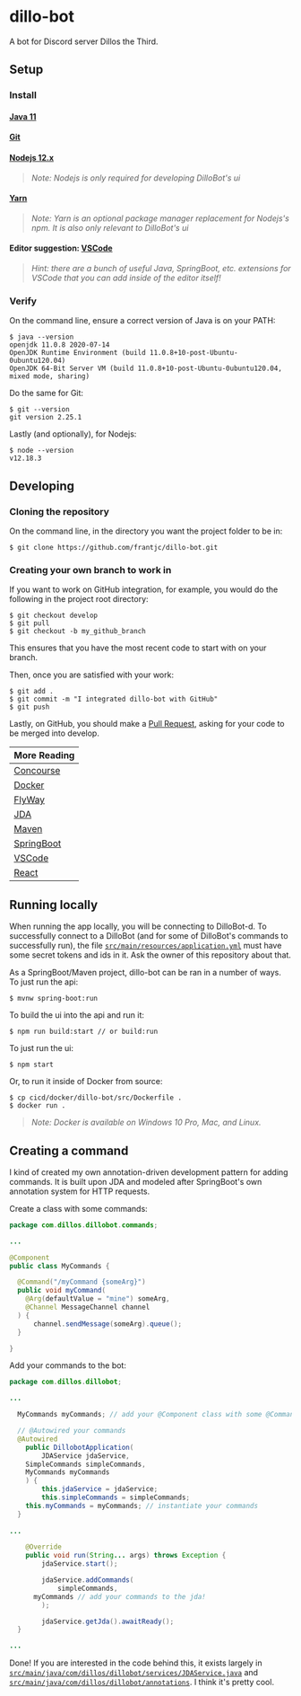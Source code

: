 # dillo-bot

A bot for Discord server Dillos the Third.

## Setup

### Install

#### [Java 11](https://www.oracle.com/java/technologies/javase-jdk11-downloads.html)

#### [Git](https://git-scm.com/)

#### [Nodejs 12.x](https://nodejs.org/en/download/)

> _Note: Nodejs is only required for developing DilloBot's ui_

#### [Yarn](https://yarnpkg.com/)

> _Note: Yarn is an optional package manager replacement for Nodejs's npm.  It is also only relevant to DilloBot's ui_

#### Editor suggestion: [VSCode](https://code.visualstudio.com/)

> _Hint: there are a bunch of useful Java, SpringBoot, etc. extensions for VSCode that you can add inside of the editor itself!_

### Verify

On the command line, ensure a correct version of Java is on your PATH:
```
$ java --version
openjdk 11.0.8 2020-07-14
OpenJDK Runtime Environment (build 11.0.8+10-post-Ubuntu-0ubuntu120.04)
OpenJDK 64-Bit Server VM (build 11.0.8+10-post-Ubuntu-0ubuntu120.04, mixed mode, sharing)
```

Do the same for Git:
```
$ git --version
git version 2.25.1
```

Lastly (and optionally), for Nodejs:
```
$ node --version
v12.18.3
```

## Developing

### Cloning the repository

On the command line, in the directory you want the project folder to be in:
```
$ git clone https://github.com/frantjc/dillo-bot.git
```

### Creating your own branch to work in

If you want to work on GitHub integration, for example, you would do the following in the project root directory:
```
$ git checkout develop
$ git pull
$ git checkout -b my_github_branch
```

This ensures that you have the most recent code to start with on your branch.


Then, once you are satisfied with your work:
```
$ git add .
$ git commit -m "I integrated dillo-bot with GitHub"
$ git push
```

Lastly, on GitHub, you should make a [Pull Request](https://github.com/frantjc/dillo-bot/pulls), asking for your code to be merged into develop.

More Reading                                        |
----------------------------------------------------|
[Concourse](documentaion/concourse/Concourse.md)    |
[Docker](documentation/docker/Docker.md)            |
[FlyWay](documentation/flyway/FlyWay.md)            |
[JDA](documentation/jda/JDA.md)                     |
[Maven](documentation/maven/Maven.md)               |
[SpringBoot](documentation/springboot/SpringBoot.md)|
[VSCode](documentation/vscode/VSCode.md)            |
[React](documentation/react/React.md)               |

## Running locally

When running the app locally, you will be connecting to DilloBot-d. To successfully connect to a DilloBot (and for some of DilloBot's commands to successfully run), the file [`src/main/resources/application.yml`](src/main/resources/application.yml) must have some secret tokens and ids in it. Ask the owner of this repository about that.

As a SpringBoot/Maven project, dillo-bot can be ran in a number of ways.  To just run the api:
```
$ mvnw spring-boot:run
```

To build the ui into the api and run it:
```
$ npm run build:start // or build:run
```

To just run the ui:
```
$ npm start
```

Or, to run it inside of Docker from source:
```
$ cp cicd/docker/dillo-bot/src/Dockerfile .
$ docker run .
```

> _Note: Docker is available on Windows 10 Pro, Mac, and Linux._

## Creating a command

I kind of created my own annotation-driven development pattern for adding commands. It is built upon JDA and modeled after SpringBoot's own annotation system for HTTP requests.

Create a class with some commands:
```java
package com.dillos.dillobot.commands;

...

@Component
public class MyCommands {

  @Command("/myCommand {someArg}")
  public void myCommand(
    @Arg(defaultValue = "mine") someArg,
    @Channel MessageChannel channel
  ) {
      channel.sendMessage(someArg).queue();
  }

}
```

Add your commands to the bot:
```java
package com.dillos.dillobot;

...

  MyCommands myCommands; // add your @Component class with some @Command functions

  // @Autowired your commands
  @Autowired
	public DillobotApplication(
		JDAService jdaService,
    SimpleCommands simpleCommands,
    MyCommands myCommands
	) {
		this.jdaService = jdaService;
		this.simpleCommands = simpleCommands;
    this.myCommands = myCommands; // instantiate your commands
  }
    
...

	@Override
	public void run(String... args) throws Exception {
		jdaService.start();

		jdaService.addCommands(
			simpleCommands,
      myCommands // add your commands to the jda!
		);

		jdaService.getJda().awaitReady();
  }

...
```

Done! If you are interested in the code behind this, it exists largely in [`src/main/java/com/dillos/dillobot/services/JDAService.java`](src/main/java/com/dillos/dillobot/services/JDAService.java) and [`src/main/java/com/dillos/dillobot/annotations`](src/main/java/com/dillos/dillobot/annotations).  I think it's pretty cool.
